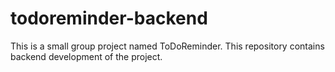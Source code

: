 # todoreminder-backend
This is a small group project named ToDoReminder. This repository contains backend development of the project.
